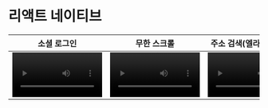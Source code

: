# 리액트 네이티브

소셜 로그인 | 무한 스크롤 | 주소 검색(엘라스틱 서치)
:-: | :-: | :-:
<video src='https://github.com/user-attachments/assets/bbdb2724-d2f4-48f3-a445-2f94b3e94a6a' width=180/> | <video src='https://github.com/user-attachments/assets/b8d4fd87-cd3d-4bd4-bb2d-d00bec74cae2' width=180/> | <video src='https://github.com/user-attachments/assets/d9ba94e0-30d1-4984-b129-7c0cf6a5bbb7' width=180/>


